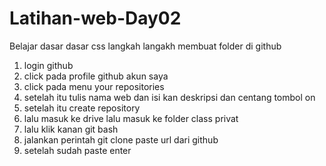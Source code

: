 # Latihan-web-Day02
Belajar dasar dasar css
langkah langakh membuat folder di github
1. login github
2. click pada profile github akun saya
3. click pada menu your repositories
4. setelah itu tulis nama web dan isi kan deskripsi dan centang tombol on
5. setelah itu create repository
6. lalu masuk ke drive lalu masuk ke folder class privat
7. lalu klik kanan git bash
8. jalankan perintah git clone paste url dari github
9. setelah sudah paste enter 
